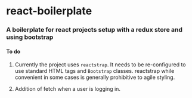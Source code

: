 # react-boilerplate
### A boilerplate for react projects setup with a redux store and using bootstrap


#### To do
1. Currently the project uses `reactstrap`. It needs to be re-configured to use standard HTML tags and `Bootstrap` classes. reactstrap while convenient in some cases is generally prohibitive to agile styling.

2. Addition of fetch when a user is logging in.
